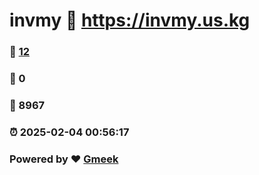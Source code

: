# invmy :link: https://invmy.us.kg 
### :page_facing_up: [12](https://invmy.us.kg/tag.html) 
### :speech_balloon: 0 
### :hibiscus: 8967 
### :alarm_clock: 2025-02-04 00:56:17 
### Powered by :heart: [Gmeek](https://github.com/Meekdai/Gmeek)
